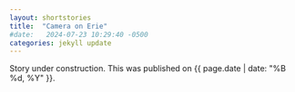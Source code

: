 ```yaml
---
layout: shortstories
title:  "Camera on Erie"
#date:   2024-07-23 10:29:40 -0500
categories: jekyll update
---
```


Story under construction. This was published on {{ page.date | date: "%B %d, %Y" }}.